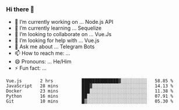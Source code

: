 ### Hi there 👋

- 🔭 I’m currently working on ... Node.js API
- 🌱 I’m currently learning ... Sequelize
- 👯 I’m looking to collaborate on ... Vue.Js
- 🤔 I’m looking for help with ... Vue.js
- 💬 Ask me about ... Telegram Bots 
- 📫 How to reach me: ... 
- 😄 Pronouns: ... He/Him
- ⚡ Fun fact: ... 


<!--START_SECTION:waka-->
```text
Vue.js       2 hrs           ██████████████▓░░░░░░░░░░   58.85 % 
JavaScript   28 mins         ███▓░░░░░░░░░░░░░░░░░░░░░   14.13 % 
Docker       23 mins         ███░░░░░░░░░░░░░░░░░░░░░░   11.38 % 
Python       16 mins         ██░░░░░░░░░░░░░░░░░░░░░░░   07.91 % 
Git          10 mins         █▒░░░░░░░░░░░░░░░░░░░░░░░   05.30 % 
```
<!--END_SECTION:waka-->

<!--
**therealstein/therealstein** is a ✨ _special_ ✨ repository because its `README.md` (this file) appears on your GitHub profile.

Here are some ideas to get you started:

- 🔭 I’m currently working on ...
- 🌱 I’m currently learning ...
- 👯 I’m looking to collaborate on ...
- 🤔 I’m looking for help with ...
- 💬 Ask me about ...
- 📫 How to reach me: ...
- 😄 Pronouns: ...
- ⚡ Fun fact: ...
-->
